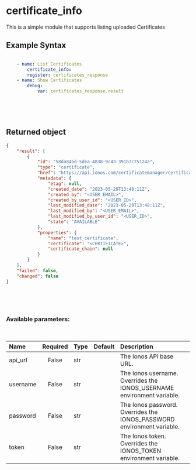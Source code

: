 # certificate_info

This is a simple module that supports listing uploaded Certificates

## Example Syntax


```yaml

    - name: List Certificates
        certificate_info:
        register: certificates_response
    - name: Show Certificates
        debug:
            var: certificates_response.result

```

&nbsp;

&nbsp;
## Returned object
```json
{
    "result": [
        {
            "id": "58da84bd-5dea-4838-9c43-391b7c75124a",
            "type": "certificate",
            "href": "https://api.ionos.com/certificatemanager/certificates/58da84bd-5dea-4838-9c43-391b7c75124a",
            "metadata": {
                "etag": null,
                "created_date": "2023-05-29T13:48:11Z",
                "created_by": "<USER_EMAIL>",
                "created_by_user_id": "<USER_ID>",
                "last_modified_date": "2023-05-29T13:48:11Z",
                "last_modified_by": "<USER_EMAIL>",
                "last_modified_by_user_id": "<USER_ID>",
                "state": "AVAILABLE"
            },
            "properties": {
                "name": "test_certificate",
                "certificate": "<CERTIFICATE>",
                "certificate_chain": null
            }
        }
    ],
    "failed": false,
    "changed": false
}

```

&nbsp;

&nbsp;
### Available parameters:
&nbsp;

| Name | Required | Type | Default | Description |
| :--- | :---: | :--- | :--- | :--- |
| api_url | False | str |  | The Ionos API base URL. |
| username | False | str |  | The Ionos username. Overrides the IONOS_USERNAME environment variable. |
| password | False | str |  | The Ionos password. Overrides the IONOS_PASSWORD environment variable. |
| token | False | str |  | The Ionos token. Overrides the IONOS_TOKEN environment variable. |
